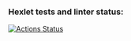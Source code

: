 ### Hexlet tests and linter status:
[![Actions Status](https://github.com/HelenOne/qa-engineer-project-84/actions/workflows/hexlet-check.yml/badge.svg)](https://github.com/HelenOne/qa-engineer-project-84/actions)